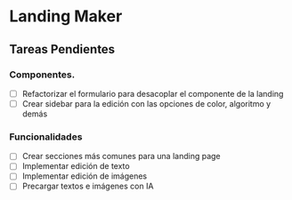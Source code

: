 # Landing Maker

## Tareas Pendientes

### Componentes.

- [ ] Refactorizar el formulario para desacoplar el componente de la landing
- [ ] Crear sidebar para la edición con las opciones de color, algoritmo y demás

### Funcionalidades

- [ ] Crear secciones más comunes para una landing page
- [ ] Implementar edición de texto
- [ ] Implementar edición de imágenes
- [ ] Precargar textos e imágenes con IA
